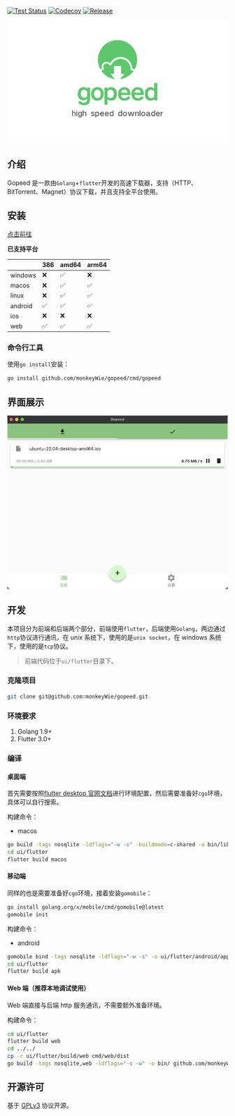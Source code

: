 [![Test Status](https://github.com/monkeyWie/gopeed/workflows/test/badge.svg)](https://github.com/monkeyWie/gopeed/actions?query=workflow%3Atest)
[![Codecov](https://codecov.io/gh/monkeyWie/gopeed/branch/main/graph/badge.svg)](https://codecov.io/gh/monkeyWie/gopeed)
[![Release](https://img.shields.io/github/release/monkeyWie/gopeed.svg?style=flat-square)](https://github.com/monkeyWie/gopeed/releases)

![](_docs/img/banner.png)

## 介绍

Gopeed 是一款由`Golang`+`flutter`开发的高速下载器，支持（HTTP、BitTorrent、Magnet）协议下载，并且支持全平台使用。

## 安装

[点击前往](https://github.com/monkeyWie/gopeed/releases/latest)

**已支持平台**

|         | 386 | amd64 | arm64 |
| ------- | --- | ----- | ----- |
| windows | ❌  | ✅    | ❌    |
| macos   | ❌  | ✅    | ✅    |
| linux   | ❌  | ✅    | ✅    |
| android | ✅  | ✅    | ✅    |
| ios     | ❌  | ❌    | ❌    |
| web     | ✅  | ✅    | ✅    |

### 命令行工具

使用`go install`安装：

```bash
go install github.com/monkeyWie/gopeed/cmd/gopeed
```

## 界面展示

![](_docs/img/ui-demo.png)

## 开发

本项目分为前端和后端两个部分，前端使用`flutter`，后端使用`Golang`，两边通过`http`协议进行通讯，在 unix 系统下，使用的是`unix socket`，在 windows 系统下，使用的是`tcp`协议。

> 前端代码位于`ui/flutter`目录下。

### 克隆项目

```bash
git clone git@github.com:monkeyWie/gopeed.git
```

### 环境要求

1. Golang 1.9+
2. Flutter 3.0+

### 编译

#### 桌面端

首先需要按照[flutter desktop 官网文档](https://docs.flutter.dev/development/platform-integration/desktop)进行环境配置，然后需要准备好`cgo`环境，具体可以自行搜索。

构建命令：

- macos

```bash
go build -tags nosqlite -ldflags="-w -s" -buildmode=c-shared -o bin/libgopeed.dylib github.com/monkeyWie/gopeed/bind/desktop
cd ui/flutter
flutter build macos
```

#### 移动端

同样的也是需要准备好`cgo`环境，接着安装`gomobile`：

```bash
go install golang.org/x/mobile/cmd/gomobile@latest
gomobile init
```

构建命令：

- android

```bash
gomobile bind -tags nosqlite -ldflags="-w -s" -o ui/flutter/android/app/libs/libgopeed.aar -target=android -androidapi 19 -javapkg=com.gopeed github.com/monkeyWie/gopeed/bind/mobile
cd ui/flutter
flutter build apk
```

#### Web 端（推荐本地调试使用）

Web 端直接与后端 http 服务通讯，不需要额外准备环境。

构建命令：

```bash
cd ui/flutter
flutter build web
cd ../../
cp -r ui/flutter/build/web cmd/web/dist
go build -tags nosqlite,web -ldflags="-s -w" -o bin/ github.com/monkeyWie/gopeed/cmd/web
```

## 开源许可

基于 [GPLv3](LICENSE) 协议开源。

